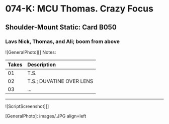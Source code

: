 # 074-K: MCU Thomas. Crazy Focus

## Shoulder-Mount Static: Card B050

### Lavs Nick, Thomas, and Ali; boom from above

![GeneralPhoto][]
Notes: 

| Takes | Description |
|:---|:----|
| 01 | T.S. |
| 02 | T.S.; DUVATINE OVER LENS |
| 03 | ... |

----

![ScriptScreenshot][]


[GeneralPhoto]:  images/.JPG align=left
